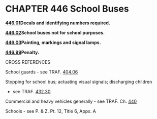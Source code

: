 CHAPTER 446 School Buses
========================

[**446.01**](26682be5.html)**Decals and identifying numbers required.**

[**446.02**](266ce7ed.html)**School buses not for school purposes.**

[**446.03**](2670e17c.html)**Painting, markings and signal lamps.**

[**446.99**](2675e2a2.html)**Penalty.**

CROSS REFERENCES

School guards - see TRAF. [404.06](1cd9f461.html)

Stopping for school bus; actuating visual signals; discharging children
- see TRAF. [432.30](200ccaed.html)

Commercial and heavy vehicles generally - see TRAF. Ch.
[440](25316eba.html)

Schools - see P. & Z. Pt. 12, Title 6, Appx. A
